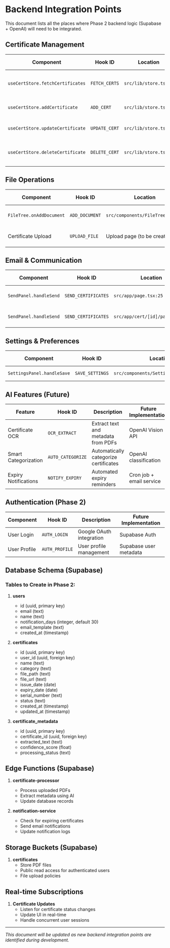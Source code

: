 # Backend Integration Points

This document lists all the places where Phase 2 backend logic (Supabase + OpenAI) will need to be integrated.

## Certificate Management

| Component | Hook ID | Location | Description | Future Supabase Call |
|-----------|---------|----------|-------------|---------------------|
| `useCertStore.fetchCertificates` | `FETCH_CERTS` | `src/lib/store.ts:89` | Fetch all certificates from database | `GET /certificates` |
| `useCertStore.addCertificate` | `ADD_CERT` | `src/lib/store.ts:52` | Add new certificate to database | `POST /certificates` |
| `useCertStore.updateCertificate` | `UPDATE_CERT` | `src/lib/store.ts:59` | Update certificate metadata | `PUT /certificates/:id` |
| `useCertStore.deleteCertificate` | `DELETE_CERT` | `src/lib/store.ts:66` | Delete certificate from database | `DELETE /certificates/:id` |

## File Operations

| Component | Hook ID | Location | Description | Future Implementation |
|-----------|---------|----------|-------------|---------------------|
| `FileTree.onAddDocument` | `ADD_DOCUMENT` | `src/components/FileTree.tsx:44` | Upload new document | Supabase Storage + AI Vision |
| Certificate Upload | `UPLOAD_FILE` | Upload page (to be created) | Process PDF upload | Storage upload + metadata extraction |

## Email & Communication

| Component | Hook ID | Location | Description | Future Implementation |
|-----------|---------|----------|-------------|---------------------|
| `SendPanel.handleSend` | `SEND_CERTIFICATES` | `src/app/page.tsx:25` | Send certificates via email | Email service integration |
| `SendPanel.handleSend` | `SEND_CERTIFICATES` | `src/app/cert/[id]/page.tsx:28` | Send certificates from viewer | Email service integration |

## Settings & Preferences

| Component | Hook ID | Location | Description | Future Implementation |
|-----------|---------|----------|-------------|---------------------|
| `SettingsPanel.handleSave` | `SAVE_SETTINGS` | `src/components/SettingsPanel.tsx:144` | Save user preferences | User settings API |

## AI Features (Future)

| Feature | Hook ID | Description | Future Implementation |
|---------|---------|-------------|---------------------|
| Certificate OCR | `OCR_EXTRACT` | Extract text and metadata from PDFs | OpenAI Vision API |
| Smart Categorization | `AUTO_CATEGORIZE` | Automatically categorize certificates | OpenAI classification |
| Expiry Notifications | `NOTIFY_EXPIRY` | Automated expiry reminders | Cron job + email service |

## Authentication (Phase 2)

| Component | Hook ID | Description | Future Implementation |
|-----------|---------|-------------|---------------------|
| User Login | `AUTH_LOGIN` | Google OAuth integration | Supabase Auth |
| User Profile | `AUTH_PROFILE` | User profile management | Supabase user metadata |

## Database Schema (Supabase)

### Tables to Create in Phase 2:

1. **users**
   - id (uuid, primary key)
   - email (text)
   - name (text)
   - notification_days (integer, default 30)
   - email_template (text)
   - created_at (timestamp)

2. **certificates**
   - id (uuid, primary key)
   - user_id (uuid, foreign key)
   - name (text)
   - category (text)
   - file_path (text)
   - file_url (text)
   - issue_date (date)
   - expiry_date (date)
   - serial_number (text)
   - status (text)
   - created_at (timestamp)
   - updated_at (timestamp)

3. **certificate_metadata**
   - id (uuid, primary key)
   - certificate_id (uuid, foreign key)
   - extracted_text (text)
   - confidence_score (float)
   - processing_status (text)

## Edge Functions (Supabase)

1. **certificate-processor**
   - Process uploaded PDFs
   - Extract metadata using AI
   - Update database records

2. **notification-service**
   - Check for expiring certificates
   - Send email notifications
   - Update notification logs

## Storage Buckets (Supabase)

1. **certificates**
   - Store PDF files
   - Public read access for authenticated users
   - File upload policies

## Real-time Subscriptions

1. **Certificate Updates**
   - Listen for certificate status changes
   - Update UI in real-time
   - Handle concurrent user sessions

---

*This document will be updated as new backend integration points are identified during development.*